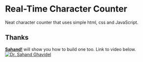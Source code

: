 # Real-Time Character Counter
Neat character counter that uses simple html, css and JavaScript.  

## Thanks
[**Sahand!**](https://github.com/sahandghavidel) will show you how to build one too.  Link to video below.<br>
[![Dr. Sahand Ghavidel](https://img.youtube.com/vi/EWv2jnhZErc/0.jpg)](https://youtu.be/EWv2jnhZErc?t=7638)